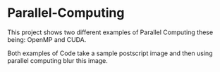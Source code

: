 # Parallel-Computing

This project shows two different examples of Parallel Computing these being: OpenMP and CUDA.

Both examples of Code take a sample postscript image and then using parallel computing blur this image.
